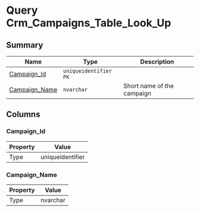 # Query Crm_Campaigns_Table_Look_Up


## Summary

| Name | Type | Description |
| - | - | --- |
|[Campaign_Id](#campaign_id)|`uniqueidentifier` `PK`||
|[Campaign_Name](#campaign_name)|`nvarchar` |Short name of the campaign|

## Columns

### Campaign_Id

| Property | Value |
| - | - |
|Type|uniqueidentifier|

### Campaign_Name

| Property | Value |
| - | - |
|Type|nvarchar|


